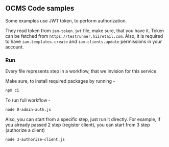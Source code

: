 ## OCMS Code samples

Some examples use JWT token, to perform authorization.

They read token from `iam-token.jwt` file, make sure, that you have it.
Token can be fetched from `https://testrunner.hiiretail.com`.
Also, it is required to have `iam.templates.create` and `iam.clients.update`
permissions in your account.

### Run

Every file represents step in a workflow, that we invision for this service.

Make sure, to install required packages by running -
```sh
npm ci
```

To run full workflow - 

```sh
node 0-admin-auth.js
```

Also, you can start from a specific step, just run it directly. 
For example, if you already passed 2 step (register client), 
you can start from 3 step (authorize a client)

```sh
node 3-authorize-client.js
```

